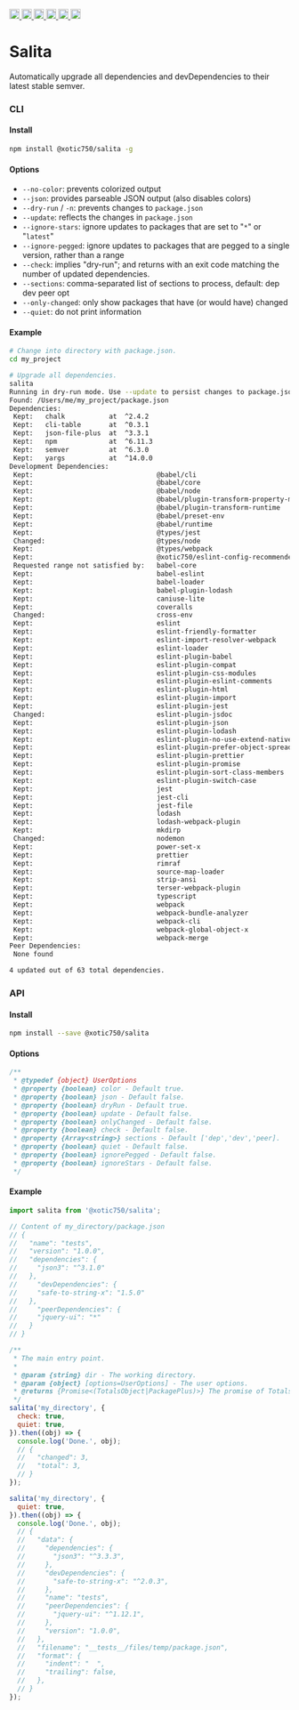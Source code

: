 <a
  href="https://travis-ci.org/Xotic750/salita"
  title="Travis status">
<img
  src="https://travis-ci.org/Xotic750/salita.svg?branch=master"
  alt="Travis status" height="18">
</a>
<a
  href="https://david-dm.org/Xotic750/salita"
  title="Dependency status">
<img src="https://david-dm.org/Xotic750/salita/status.svg"
  alt="Dependency status" height="18"/>
</a>
<a
  href="https://david-dm.org/Xotic750/salita?type=dev"
  title="devDependency status">
<img src="https://david-dm.org/Xotic750/salita/dev-status.svg"
  alt="devDependency status" height="18"/>
</a>
<a
  href="https://badge.fury.io/js/%40xotic750%2Fsalita"
  title="npm version">
<img src="https://badge.fury.io/js/%40xotic750%2Fsalita.svg"
  alt="npm version" height="18">
</a>
<a
  href="https://bettercodehub.com/results/Xotic750/salita"
  title="bettercodehub score">
<img src="https://bettercodehub.com/edge/badge/Xotic750/salita?branch=master"
  alt="bettercodehub score" height="18">
</a>
<a
  href="https://coveralls.io/github/Xotic750/salita?branch=master"
  title="Coverage Status">
<img src="https://coveralls.io/repos/github/Xotic750/salita/badge.svg?branch=master"
  alt="Coverage Status" height="18">
</a>

# Salita

Automatically upgrade all dependencies and devDependencies to their latest stable semver.

### CLI

#### Install

```bash
npm install @xotic750/salita -g
```

#### Options

- `--no-color`: prevents colorized output
- `--json`: provides parseable JSON output (also disables colors)
- `--dry-run` / `-n`: prevents changes to `package.json`
- `--update`: reflects the changes in `package.json`
- `--ignore-stars`: ignore updates to packages that are set to "`*`" or "`latest`"
- `--ignore-pegged`: ignore updates to packages that are pegged to a single version, rather than a range
- `--check`: implies "dry-run"; and returns with an exit code matching the number of updated dependencies.
- `--sections`: comma-separated list of sections to process, default: dep dev peer opt
- `--only-changed`: only show packages that have (or would have) changed
- `--quiet`: do not print information

#### Example

```bash
# Change into directory with package.json.
cd my_project

# Upgrade all dependencies.
salita
Running in dry-run mode. Use --update to persist changes to package.json.
Found: /Users/me/my_project/package.json
Dependencies:
 Kept:   chalk           at  ^2.4.2  
 Kept:   cli-table       at  ^0.3.1  
 Kept:   json-file-plus  at  ^3.3.1  
 Kept:   npm             at  ^6.11.3 
 Kept:   semver          at  ^6.3.0  
 Kept:   yargs           at  ^14.0.0 
Development Dependencies:
 Kept:                               @babel/cli                                 at    ^7.5.5        
 Kept:                               @babel/core                                at    ^7.5.5        
 Kept:                               @babel/node                                at    ^7.5.5        
 Kept:                               @babel/plugin-transform-property-mutators  at    ^7.2.0        
 Kept:                               @babel/plugin-transform-runtime            at    ^7.5.5        
 Kept:                               @babel/preset-env                          at    ^7.5.5        
 Kept:                               @babel/runtime                             at    ^7.5.5        
 Kept:                               @types/jest                                at    ^24.0.18      
 Changed:                            @types/node                                from  ^12.7.3        to  ^12.7.4 
 Kept:                               @types/webpack                             at    ^4.39.1       
 Kept:                               @xotic750/eslint-config-recommended        at    ^1.1.9        
 Requested range not satisfied by:   babel-core                                 from  ^7.0.0-0       to  ^6.26.3 
 Kept:                               babel-eslint                               at    ^10.0.3       
 Kept:                               babel-loader                               at    ^8.0.6        
 Kept:                               babel-plugin-lodash                        at    ^3.3.4        
 Kept:                               caniuse-lite                               at    ^1.0.30000989 
 Kept:                               coveralls                                  at    ^3.0.6        
 Changed:                            cross-env                                  from  ^5.2.0         to  ^5.2.1  
 Kept:                               eslint                                     at    ^6.3.0        
 Kept:                               eslint-friendly-formatter                  at    ^4.0.1        
 Kept:                               eslint-import-resolver-webpack             at    ^0.11.1       
 Kept:                               eslint-loader                              at    ^3.0.0        
 Kept:                               eslint-plugin-babel                        at    ^5.3.0        
 Kept:                               eslint-plugin-compat                       at    ^3.3.0        
 Kept:                               eslint-plugin-css-modules                  at    ^2.11.0       
 Kept:                               eslint-plugin-eslint-comments              at    ^3.1.2        
 Kept:                               eslint-plugin-html                         at    ^6.0.0        
 Kept:                               eslint-plugin-import                       at    ^2.18.2       
 Kept:                               eslint-plugin-jest                         at    ^22.16.0      
 Changed:                            eslint-plugin-jsdoc                        from  ^15.8.4        to  ^15.9.1 
 Kept:                               eslint-plugin-json                         at    ^1.4.0        
 Kept:                               eslint-plugin-lodash                       at    ^6.0.0        
 Kept:                               eslint-plugin-no-use-extend-native         at    ^0.4.1        
 Kept:                               eslint-plugin-prefer-object-spread         at    ^1.2.1        
 Kept:                               eslint-plugin-prettier                     at    ^3.1.0        
 Kept:                               eslint-plugin-promise                      at    ^4.2.1        
 Kept:                               eslint-plugin-sort-class-members           at    ^1.6.0        
 Kept:                               eslint-plugin-switch-case                  at    ^1.1.2        
 Kept:                               jest                                       at    ^24.9.0       
 Kept:                               jest-cli                                   at    ^24.9.0       
 Kept:                               jest-file                                  at    ^1.0.0        
 Kept:                               lodash                                     at    ^4.17.15      
 Kept:                               lodash-webpack-plugin                      at    ^0.11.5       
 Kept:                               mkdirp                                     at    ^0.5.1        
 Changed:                            nodemon                                    from  ^1.19.1        to  ^1.19.2 
 Kept:                               power-set-x                                at    ^2.1.2        
 Kept:                               prettier                                   at    ^1.18.2       
 Kept:                               rimraf                                     at    ^3.0.0        
 Kept:                               source-map-loader                          at    ^0.2.4        
 Kept:                               strip-ansi                                 at    ^5.2.0        
 Kept:                               terser-webpack-plugin                      at    ^1.4.1        
 Kept:                               typescript                                 at    ^3.6.2        
 Kept:                               webpack                                    at    ^4.39.3       
 Kept:                               webpack-bundle-analyzer                    at    ^3.4.1        
 Kept:                               webpack-cli                                at    ^3.3.7        
 Kept:                               webpack-global-object-x                    at    ^1.0.0        
 Kept:                               webpack-merge                              at    ^4.2.2        
Peer Dependencies:
 None found 

4 updated out of 63 total dependencies.
```

### API

#### Install

```bash
npm install --save @xotic750/salita
```

#### Options

```js
/**
 * @typedef {object} UserOptions
 * @property {boolean} color - Default true.
 * @property {boolean} json - Default false.
 * @property {boolean} dryRun - Default true.
 * @property {boolean} update - Default false.
 * @property {boolean} onlyChanged - Default false.
 * @property {boolean} check - Default false.
 * @property {Array<string>} sections - Default ['dep','dev','peer].
 * @property {boolean} quiet - Default false.
 * @property {boolean} ignorePegged - Default false.
 * @property {boolean} ignoreStars - Default false.
 */
```

#### Example

```js
import salita from '@xotic750/salita';

// Content of my_directory/package.json
// {
//   "name": "tests",
//   "version": "1.0.0",
//   "dependencies": {
//     "json3": "^3.1.0"
//   },
//     "devDependencies": {
//     "safe-to-string-x": "1.5.0"
//   },
//     "peerDependencies": {
//     "jquery-ui": "*"
//   }
// }

/**
 * The main entry point.
 *
 * @param {string} dir - The working directory.
 * @param {object} [options=UserOptions] - The user options.
 * @returns {Promise<(TotalsObject|PackagePlus)>} The promise of TotalsObject or PackagePlus.
 */
salita('my_directory', {
  check: true,
  quiet: true,
}).then((obj) => {
  console.log('Done.', obj);
  // {
  //   "changed": 3,
  //   "total": 3,
  // }
});

salita('my_directory', {
  quiet: true,
}).then((obj) => {
  console.log('Done.', obj);
  // {
  //   "data": {
  //     "dependencies": {
  //       "json3": "^3.3.3",
  //     },
  //     "devDependencies": {
  //       "safe-to-string-x": "^2.0.3",
  //     },
  //     "name": "tests",
  //     "peerDependencies": {
  //       "jquery-ui": "^1.12.1",
  //     },
  //     "version": "1.0.0",
  //   },
  //   "filename": "__tests__/files/temp/package.json",
  //   "format": {
  //     "indent": "  ",
  //     "trailing": false,
  //   },
  // }
});
```
